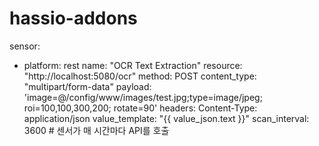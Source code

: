 # hassio-addons
sensor:
  - platform: rest
    name: "OCR Text Extraction"
    resource: "http://localhost:5080/ocr"
    method: POST
    content_type: "multipart/form-data"
    payload: 'image=@/config/www/images/test.jpg;type=image/jpeg; roi=100,100,300,200; rotate=90'
    headers:
      Content-Type: application/json
    value_template: "{{ value_json.text }}"
    scan_interval: 3600  # 센서가 매 시간마다 API를 호출
